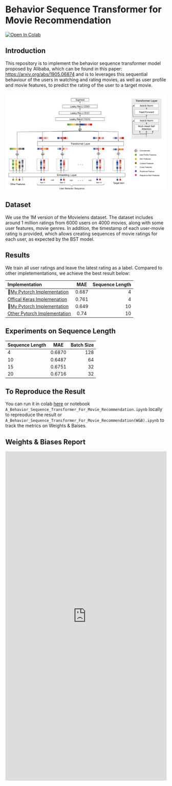 # Behavior Sequence Transformer for Movie Recommendation

[![Open In Colab](https://colab.research.google.com/assets/colab-badge.svg)](https://colab.research.google.com/drive/1jpzsW0R74cVwyCHgG4A4cG2_fajmb8bI)

## Introduction

This repository is to implement the behavior sequence transformer model proposed by Alibaba, which can be found in this paper: https://arxiv.org/abs/1905.06874
and is to leverages this sequential behaviour of the users in watching and rating movies, as well as user profile and movie features, to predict the rating of the user to a target movie.

![](images/bst.png "BST MODEL ARCHITECTURE")


## Dataset
We use the 1M version of the Movielens dataset. The dataset includes around 1 million ratings from 6000 users on 4000 movies, along with some user features, movie genres. In addition, the timestamp of each user-movie rating is provided, which allows creating sequences of movie ratings for each user, as expected by the BST model.


## Results
We train all user ratings and leave the latest rating as a label. Compared to  other impletementations, we achieve the best result below:

| Implementation |  MAE  | Sequence Length |
| :------ | :---: | ---: |
|  :rocket:[My Pytorch Implementation](https://github.com/Nelsonlin0321/ml-behavior-sequence-transformer-for-movie-recommendation)    | 0.687  | 4 |
| [Offical Keras Implemenation ](https://keras.io/examples/structured_data/movielens_recommendations_transformers/)   | 0.761  | 4 |
|  :rocket:[My Pytorch Implementation](https://github.com/Nelsonlin0321/ml-behavior-sequence-transformer-for-movie-recommendation)    | 0.649 | 10 |
| [Other Pytorch Implementation](https://github.com/jiwidi/Behavior-Sequence-Transformer-Pytorch)    | 0.74  | 10 |



## Experiments on Sequence Length

| Sequence Length |  MAE  | Batch Size |
| :------ | :---: | ---: |
| 4     |  0.6870  |128|
| 10    | 0.6487  | 64|
| 15    | 0.6751 | 32|
| 20    | 0.6716  |32|



## To Reproduce the Result 

You can run it in colab [here](https://colab.research.google.com/drive/1jpzsW0R74cVwyCHgG4A4cG2_fajmb8bI) or notebook `A_Behavior_Sequence_Transformer_For_Movie_Recommendation.ipynb` locally to repreoduce the result or `A_Behavior_Sequence_Transformer_For_Movie_Recommendation(W&B).ipynb` to track the metrics on Weights & Baises.

## Weights & Biases Report 
<iframe src="https://wandb.ai/nelsonlin0321/BST%20For%20Movielens%201M%20Recommendation/reports/Behavior-Sequence-Transformer-For-movie-Recommendation---Vmlldzo0ODM0NDg1" style="border:none;height:1024px;width:100%">